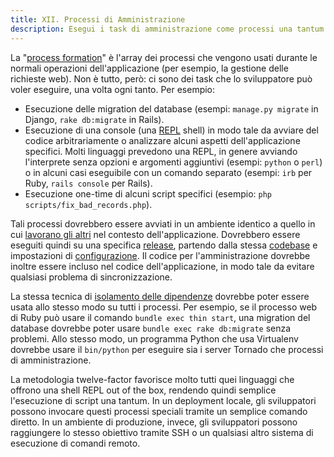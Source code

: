 ```yaml
---
title: XII. Processi di Amministrazione
description: Esegui i task di amministrazione come processi una tantum
---
```

La "[process formation](./concurrency)" è l'array dei processi che vengono usati durante le normali operazioni dell'applicazione (per esempio, la gestione delle richieste web). Non è tutto, però: ci sono dei task che lo sviluppatore può voler eseguire, una volta ogni tanto. Per esempio:

* Esecuzione delle migration del database (esempi: `manage.py migrate` in Django, `rake db:migrate` in Rails).
* Esecuzione di una console (una [REPL](http://en.wikipedia.org/wiki/Read-eval-print_loop) shell) in modo tale da avviare del codice arbitrariamente o analizzare alcuni aspetti dell'applicazione specifici. Molti linguaggi prevedono una REPL, in genere avviando l'interprete senza opzioni e argomenti aggiuntivi (esempi: `python` o `perl`) o in alcuni casi eseguibile con un comando separato (esempi: `irb` per Ruby, `rails console` per Rails).
* Esecuzione one-time di alcuni script specifici (esempio: `php scripts/fix_bad_records.php`).

Tali processi dovrebbero essere avviati in un ambiente identico a quello in cui [lavorano gli altri](./processes) nel contesto dell'applicazione. Dovrebbero essere eseguiti quindi su una specifica [release](./build-release-run), partendo dalla stessa [codebase](./codebase) e impostazioni di [configurazione](./config). Il codice per l'amministrazione dovrebbe inoltre essere incluso nel codice dell'applicazione, in modo tale da evitare qualsiasi problema di sincronizzazione.

La stessa tecnica di [isolamento delle dipendenze](./dependencies) dovrebbe poter essere usata allo stesso modo su tutti i processi. Per esempio, se il processo web di Ruby può usare il comando `bundle exec thin start`, una migration del database dovrebbe poter usare `bundle exec rake db:migrate` senza problemi. Allo stesso modo, un programma Python che usa Virtualenv dovrebbe usare il `bin/python` per eseguire sia i server Tornado che processi di amministrazione.

La metodologia twelve-factor favorisce molto tutti quei linguaggi che offrono una shell REPL out of the box, rendendo quindi semplice l'esecuzione di script una tantum. In un deployment locale, gli sviluppatori possono invocare questi processi speciali tramite un semplice comando diretto. In un ambiente di produzione, invece, gli sviluppatori possono raggiungere lo stesso obiettivo tramite SSH o un qualsiasi altro sistema di esecuzione di comandi remoto.
